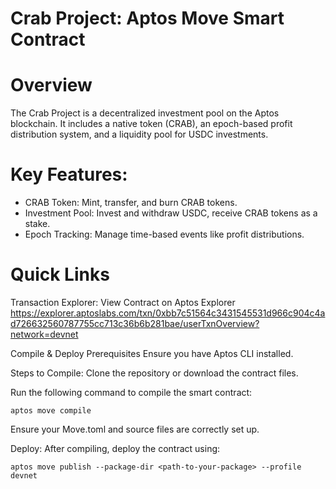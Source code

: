 # Crab Project: Aptos Move Smart Contract
# Overview
The Crab Project is a decentralized investment pool on the Aptos blockchain. It includes a native token (CRAB), an epoch-based profit distribution system, and a liquidity pool for USDC investments.

# Key Features:
- CRAB Token: Mint, transfer, and burn CRAB tokens.
- Investment Pool: Invest and withdraw USDC, receive CRAB tokens as a stake.
- Epoch Tracking: Manage time-based events like profit distributions.

# Quick Links
Transaction Explorer: View Contract on Aptos Explorer
https://explorer.aptoslabs.com/txn/0xbb7c51564c3431545531d966c904c4ad726632560787755cc713c36b6b281bae/userTxnOverview?network=devnet

Compile & Deploy
Prerequisites
Ensure you have Aptos CLI installed.

Steps to Compile:
Clone the repository or download the contract files.

Run the following command to compile the smart contract:

```
aptos move compile
```

Ensure your Move.toml and source files are correctly set up.

Deploy:
After compiling, deploy the contract using:
```
aptos move publish --package-dir <path-to-your-package> --profile devnet
```
